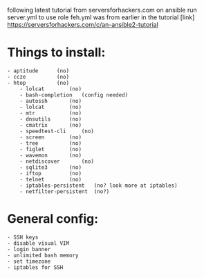 following latest tutorial from serversforhackers.com on ansible
run server.yml to use role
feh.yml was from earlier in the tutorial
[link] https://serversforhackers.com/c/an-ansible2-tutorial

# Things to install:
	- aptitude 		(no)
	- ccze			(no)
	- htop			(no)
       	- lolcat		(no)
       	- bash-completion	(config needed)
       	- autossh		(no)
       	- lolcat		(no)
       	- mtr			(no)
       	- dnsutils		(no)
       	- cmatrix		(no)
       	- speedtest-cli		(no)
       	- screen		(no)
       	- tree			(no)
       	- figlet		(no)
       	- wavemon		(no)
       	- netdiscover		(no)
       	- sqlite3		(no)
       	- iftop			(no)
       	- telnet		(no)
       	- iptables-persistent	(no? look more at iptables)
       	- netfilter-persistent	(no?)

# General config:
	- SSH keys
	- disable visual VIM
	- login banner
	- unlimited bash memory
	- set timezone
	- iptables for SSH
